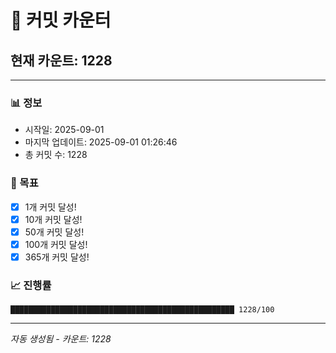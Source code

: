 # 🔢 커밋 카운터

## 현재 카운트: 1228

---

### 📊 정보
- 시작일: 2025-09-01
- 마지막 업데이트: 2025-09-01 01:26:46
- 총 커밋 수: 1228

### 🎯 목표
- [x] 1개 커밋 달성!
- [x] 10개 커밋 달성!
- [x] 50개 커밋 달성!
- [x] 100개 커밋 달성!
- [x] 365개 커밋 달성!

### 📈 진행률
```
██████████████████████████████████████████████████ 1228/100
```

---
*자동 생성됨 - 카운트: 1228*
